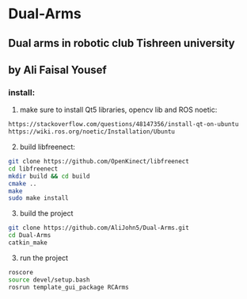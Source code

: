 # Dual-Arms
## Dual arms in robotic club Tishreen university
## by Ali Faisal Yousef
### install:

1. make sure to install Qt5 libraries, opencv lib and ROS noetic:
```bash
https://stackoverflow.com/questions/48147356/install-qt-on-ubuntu
https://wiki.ros.org/noetic/Installation/Ubuntu
```
2. build libfreenect:

```bash
git clone https://github.com/OpenKinect/libfreenect 
cd libfreenect 
mkdir build && cd build 
cmake .. 
make 
sudo make install 
```

3. build the project
```bash
git clone https://github.com/AliJohn5/Dual-Arms.git
cd Dual-Arms
catkin_make
```

3. run the project
```bash
roscore
source devel/setup.bash
rosrun template_gui_package RCArms
```


